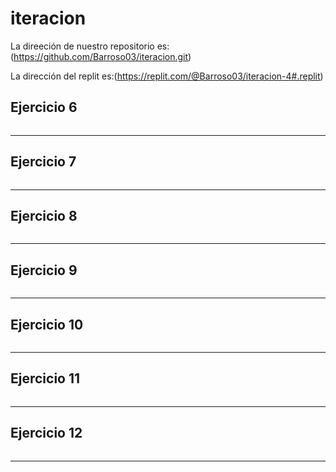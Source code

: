 # iteracion

La direeción de nuestro repositorio es:(https://github.com/Barroso03/iteracion.git)

La dirección del replit es:(https://replit.com/@Barroso03/iteracion-4#.replit)

## Ejercicio 6

```

```
***
## Ejercicio 7

```

```
***
## Ejercicio 8

```

```
***
## Ejercicio 9

```

```
***
## Ejercicio 10

```

```
***
## Ejercicio 11

```

```
***
## Ejercicio 12

```

```
***
